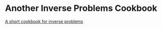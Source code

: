 # Another Inverse Problems Cookbook
[A short cookbook for inverse problems](https://ferreols.github.io/InverseProblemCookbook/IPCookbook.pdf)
